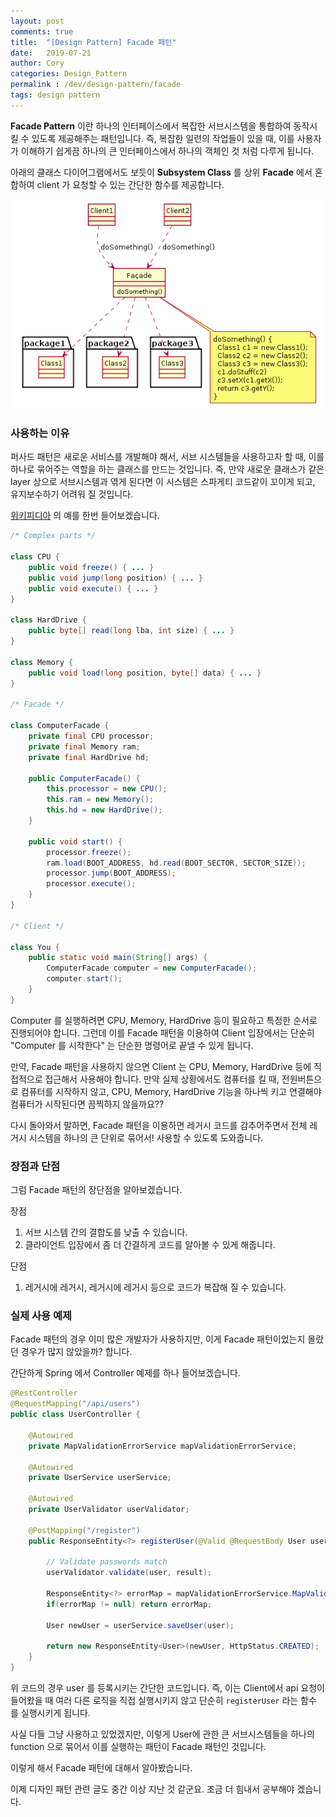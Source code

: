 ```yaml
---
layout: post
comments: true
title:  "[Design Pattern] Facade 패턴"
date:   2019-07-21
author: Cory
categories: Design_Pattern
permalink : /dev/design-pattern/facade
tags: design pattern
---
```


__Facade Pattern__ 이란 하나의 인터페이스에서 복잡한 서브시스템을 통합하여 동작시킬 수 있도록 제공해주는 패턴입니다. 즉, 복잡한 일련의 작업들이 있을 때, 이를 사용자가 이해하기 쉽게끔 하나의 큰 인터페이스에서 하나의 객체인 것 처럼 다루게 됩니다.

아래의 클래스 다이어그램에서도 보듯이 __Subsystem Class__ 를 상위 __Facade__ 에서 혼합하여 client 가 요청할 수 있는 간단한 함수를 제공합니다.

<img src="/assets/design/facade/facade-01.png" alt="facade-01">

### 사용하는 이유

퍼사드 패턴은 새로운 서비스를 개발해야 해서, 서브 시스템들을 사용하고자 할 때, 이를 하나로 묶어주는 역할을 하는 클래스를 만드는 것입니다. 즉, 만약 새로운 클래스가 같은 layer 상으로 서브시스템과 엮게 된다면 이 시스템은 스파게티 코드같이 꼬이게 되고, 유지보수하기 어려워 질 것입니다.

[위키피디아](https://en.wikipedia.org/wiki/Facade_pattern) 의 예를 한번 들어보겠습니다.

```java
/* Complex parts */

class CPU {
    public void freeze() { ... }
    public void jump(long position) { ... }
    public void execute() { ... }
}

class HardDrive {
    public byte[] read(long lba, int size) { ... }
}

class Memory {
    public void load(long position, byte[] data) { ... }
}

/* Facade */

class ComputerFacade {
    private final CPU processor;
    private final Memory ram;
    private final HardDrive hd;

    public ComputerFacade() {
        this.processor = new CPU();
        this.ram = new Memory();
        this.hd = new HardDrive();
    }

    public void start() {
        processor.freeze();
        ram.load(BOOT_ADDRESS, hd.read(BOOT_SECTOR, SECTOR_SIZE));
        processor.jump(BOOT_ADDRESS);
        processor.execute();
    }
}

/* Client */

class You {
    public static void main(String[] args) {
        ComputerFacade computer = new ComputerFacade();
        computer.start();
    }
}
```

Computer 를 실행하려면 CPU, Memory, HardDrive 등이 필요하고 특정한 순서로 진행되어야 합니다. 그런데 이를 Facade 패턴을 이용하여 Client 입장에서는 단순히 "Computer 를 시작한다" 는 단순한 명령어로 끝낼 수 있게 됩니다.

만약, Facade 패턴을 사용하지 않으면 Client 는 CPU, Memory, HardDrive 등에 직접적으로 접근해서 사용해야 합니다. 만약 실제 상황에서도 컴퓨터를 킬 때, 전원버튼으로 컴퓨터를 시작하지 않고, CPU, Memory, HardDrive 기능을 하나씩 키고 연결해야 컴퓨터가 시작된다면 끔찍하지 않을까요??

다시 돌아와서 말하면, Facade 패턴을 이용하면 레거시 코드를 감추어주면서 전체 레거시 시스템을 하나의 큰 단위로 묶어서! 사용할 수 있도록 도와줍니다.

### 장점과 단점

그럼 Facade 패턴의 장단점을 알아보겠습니다.

장점
1. 서브 시스템 간의 결합도를 낮출 수 있습니다.
2. 클라이언트 입장에서 좀 더 간결하게 코드를 알아볼 수 있게 해줍니다.

단점
1. 레거시에 레거시, 레거시에 레거시 등으로 코드가 복잡해 질 수 있습니다.

### 실제 사용 예제

Facade 패턴의 경우 이미 많은 개발자가 사용하지만, 이게 Facade 패턴이었는지 몰랐던 경우가 많지 않았을까? 합니다.

간단하게 Spring 에서 Controller 예제를 하나 들어보겠습니다.

```java
@RestController
@RequestMapping("/api/users")
public class UserController {

    @Autowired
    private MapValidationErrorService mapValidationErrorService;

    @Autowired
    private UserService userService;

    @Autowired
    private UserValidator userValidator;

    @PostMapping("/register")
    public ResponseEntity<?> registerUser(@Valid @RequestBody User user, BindingResult result) {

        // Validate passwords match
        userValidator.validate(user, result);

        ResponseEntity<?> errorMap = mapValidationErrorService.MapValidationService(result);
        if(errorMap != null) return errorMap;

        User newUser = userService.saveUser(user);

        return new ResponseEntity<User>(newUser, HttpStatus.CREATED);
    }
}
```
위 코드의 경우 user 를 등록시키는 간단한 코드입니다. 즉, 이는 Client에서 api 요청이 들어왔을 때 여러 다른 로직을 직접 실행시키지 않고 단순히 `registerUser` 라는 함수 를 실행시키게 됩니다.

사실 다들 그냥 사용하고 있었겠지만, 이렇게 User에 관한 큰 서브시스템들을 하나의 function 으로 묶어서 이를 실행하는 패턴이 Facade 패턴인 것입니다.

이렇게 해서 Facade 패턴에 대해서 알아봤습니다. 

이제 디자인 패턴 관련 글도 중간 이상 지난 것 같군요. 조금 더 힘내서 공부해야 겠습니다.